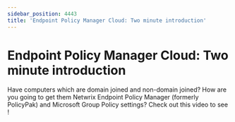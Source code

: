 ```yaml
---
sidebar_position: 4443
title: 'Endpoint Policy Manager Cloud: Two minute introduction'
---
```


# Endpoint Policy Manager Cloud: Two minute introduction

Have computers which are domain joined and non-domain joined? How are you going to get them Netwrix Endpoint Policy Manager (formerly PolicyPak) and Microsoft Group Policy settings? Check out this video to see !